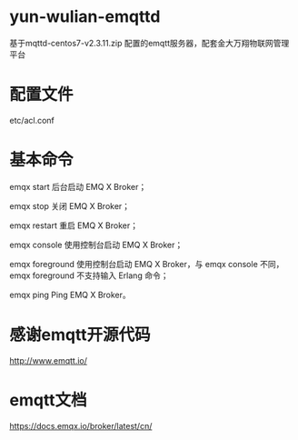 # yun-wulian-emqttd
基于mqttd-centos7-v2.3.11.zip 配置的emqtt服务器，配套金大万翔物联网管理平台


# 配置文件
etc/acl.conf

# 基本命令
emqx start
后台启动 EMQ X Broker；

emqx stop
关闭 EMQ X Broker；

emqx restart
重启 EMQ X Broker；

emqx console
使用控制台启动 EMQ X Broker；

emqx foreground
使用控制台启动 EMQ X Broker，与 emqx console 不同，emqx foreground 不支持输入 Erlang 命令；

emqx ping
Ping EMQ X Broker。

# 感谢emqtt开源代码
http://www.emqtt.io/

# emqtt文档
https://docs.emqx.io/broker/latest/cn/
